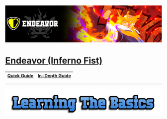 <p align="center">
    <img src="https://raw.githubusercontent.com/HydrosPlays/ultrarumbleguide/refs/heads/main/images/2301.png" /><br/>
</p>

# [Endeavor (Inferno Fist)](https://ultrarumble.com/character/23#Variant-1)

| [Quick Guide](#quickguide) | [In-Depth Guide](#indepthguide) | 
|----------------------------|---------------------------------|

<hr>
<p align="center">
    <img src="https://raw.githubusercontent.com/HydrosPlays/ultrarumbleguide/refs/heads/main/images/title1.png" /></br>
</p>